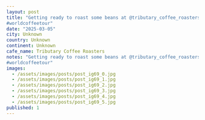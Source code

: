 ```yaml
---
layout: post
title: "Getting ready to roast some beans at @tributary_coffee_roasters in Gunnison, biscuit egg sando was on point too!
#worldcoffeetour"
date: "2025-03-05"
city: Unknown
country: Unknown
continent: Unknown
cafe_name: Tributary Coffee Roasters
notes: "Getting ready to roast some beans at @tributary_coffee_roasters in Gunnison, biscuit egg sando was on point too!
#worldcoffeetour"
images:
  - /assets/images/posts/post_ig69_0.jpg
  - /assets/images/posts/post_ig69_1.jpg
  - /assets/images/posts/post_ig69_2.jpg
  - /assets/images/posts/post_ig69_3.jpg
  - /assets/images/posts/post_ig69_4.jpg
  - /assets/images/posts/post_ig69_5.jpg
published: 1
---
```

